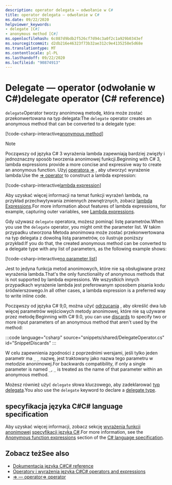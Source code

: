 ```yaml
---
description: operator delegata — odwołanie w C#
title: operator delegata — odwołanie w C#
ms.date: 09/22/2020
helpviewer_keywords:
- delegate [C#]
- anonymous method [C#]
ms.openlocfilehash: 6c087d9bdb2f526cf7d94c3a0f2c1a929b0343ef
ms.sourcegitcommit: d2db216e46323f73b32ae312c9e4135258e5d68e
ms.translationtype: MT
ms.contentlocale: pl-PL
ms.lasthandoff: 09/22/2020
ms.locfileid: "90874913"
---
```

# <a name="delegate-operator-c-reference"></a><span data-ttu-id="e04d4-103">Delegate — operator (odwołanie w C#)</span><span class="sxs-lookup"><span data-stu-id="e04d4-103">delegate operator (C# reference)</span></span>

<span data-ttu-id="e04d4-104">`delegate`Operator tworzy anonimową metodę, która może zostać przekonwertowana na typ delegata:</span><span class="sxs-lookup"><span data-stu-id="e04d4-104">The `delegate` operator creates an anonymous method that can be converted to a delegate type:</span></span>

[!code-csharp-interactive[anonymous method](snippets/shared/DelegateOperator.cs#AnonymousMethod)]

> [!NOTE]
> <span data-ttu-id="e04d4-105">Począwszy od języka C# 3 wyrażenia lambda zapewniają bardziej zwięzły i jednoznaczny sposób tworzenia anonimowej funkcji.</span><span class="sxs-lookup"><span data-stu-id="e04d4-105">Beginning with C# 3, lambda expressions provide a more concise and expressive way to create an anonymous function.</span></span> <span data-ttu-id="e04d4-106">Użyj [operatora =>](lambda-operator.md) , aby utworzyć wyrażenie lambda:</span><span class="sxs-lookup"><span data-stu-id="e04d4-106">Use the [=> operator](lambda-operator.md) to construct a lambda expression:</span></span>
>
> [!code-csharp-interactive[lambda expression](snippets/shared/DelegateOperator.cs#Lambda)]
>
> <span data-ttu-id="e04d4-107">Aby uzyskać więcej informacji na temat funkcji wyrażeń lambda, na przykład przechwytywania zmiennych zewnętrznych, zobacz [lambda Expressions](lambda-expressions.md).</span><span class="sxs-lookup"><span data-stu-id="e04d4-107">For more information about features of lambda expressions, for example, capturing outer variables, see [Lambda expressions](lambda-expressions.md).</span></span>

<span data-ttu-id="e04d4-108">Gdy używasz `delegate` operatora, możesz pominąć listę parametrów.</span><span class="sxs-lookup"><span data-stu-id="e04d4-108">When you use the `delegate` operator, you might omit the parameter list.</span></span> <span data-ttu-id="e04d4-109">W takim przypadku utworzona Metoda anonimowa może zostać przekonwertowana na typ delegata z dowolną listą parametrów, co ilustruje poniższy przykład:</span><span class="sxs-lookup"><span data-stu-id="e04d4-109">If you do that, the created anonymous method can be converted to a delegate type with any list of  parameters, as the following example shows:</span></span>

[!code-csharp-interactive[no parameter list](snippets/shared/DelegateOperator.cs#WithoutParameterList)]

<span data-ttu-id="e04d4-110">Jest to jedyna funkcja metod anonimowych, które nie są obsługiwane przez wyrażenia lambda.</span><span class="sxs-lookup"><span data-stu-id="e04d4-110">That's the only functionality of anonymous methods that is not supported by lambda expressions.</span></span> <span data-ttu-id="e04d4-111">We wszystkich innych przypadkach wyrażenie lambda jest preferowanym sposobem pisania kodu śródwierszowego.</span><span class="sxs-lookup"><span data-stu-id="e04d4-111">In all other cases, a lambda expression is a preferred way to write inline code.</span></span>

<span data-ttu-id="e04d4-112">Począwszy od języka C# 9,0, można użyć [odrzucania](../../discards.md) , aby określić dwa lub więcej parametrów wejściowych metody anonimowej, które nie są używane przez metodę:</span><span class="sxs-lookup"><span data-stu-id="e04d4-112">Beginning with C# 9.0, you can use [discards](../../discards.md) to specify two or more input parameters of an anonymous method that aren't used by the method:</span></span>

:::code language="csharp" source="snippets/shared/DelegateOperator.cs" id="SnippetDiscards" :::

<span data-ttu-id="e04d4-113">W celu zapewnienia zgodności z poprzednimi wersjami, jeśli tylko jeden parametr ma `_` `_` nazwę, jest traktowany jako nazwa tego parametru w metodzie anonimowej.</span><span class="sxs-lookup"><span data-stu-id="e04d4-113">For backwards compatibility, if only a single parameter is named `_`, `_` is treated as the name of that parameter within an anonymous method.</span></span>

<span data-ttu-id="e04d4-114">Możesz również użyć `delegate` słowa kluczowego, aby zadeklarować [typ delegata](../builtin-types/reference-types.md#the-delegate-type).</span><span class="sxs-lookup"><span data-stu-id="e04d4-114">You also use the `delegate` keyword to declare a [delegate type](../builtin-types/reference-types.md#the-delegate-type).</span></span>

## <a name="c-language-specification"></a><span data-ttu-id="e04d4-115">specyfikacja języka C#</span><span class="sxs-lookup"><span data-stu-id="e04d4-115">C# language specification</span></span>

<span data-ttu-id="e04d4-116">Aby uzyskać więcej informacji, zobacz sekcję [wyrażenia funkcji anonimowej](~/_csharplang/spec/expressions.md#anonymous-function-expressions) [specyfikacji języka C#](~/_csharplang/spec/introduction.md).</span><span class="sxs-lookup"><span data-stu-id="e04d4-116">For more information, see the [Anonymous function expressions](~/_csharplang/spec/expressions.md#anonymous-function-expressions) section of the [C# language specification](~/_csharplang/spec/introduction.md).</span></span>

## <a name="see-also"></a><span data-ttu-id="e04d4-117">Zobacz też</span><span class="sxs-lookup"><span data-stu-id="e04d4-117">See also</span></span>

- [<span data-ttu-id="e04d4-118">Dokumentacja języka C#</span><span class="sxs-lookup"><span data-stu-id="e04d4-118">C# reference</span></span>](../index.md)
- [<span data-ttu-id="e04d4-119">Operatory i wyrażenia języka C#</span><span class="sxs-lookup"><span data-stu-id="e04d4-119">C# operators and expressions</span></span>](index.md)
- [<span data-ttu-id="e04d4-120">=> — operator</span><span class="sxs-lookup"><span data-stu-id="e04d4-120">=> operator</span></span>](lambda-operator.md)
